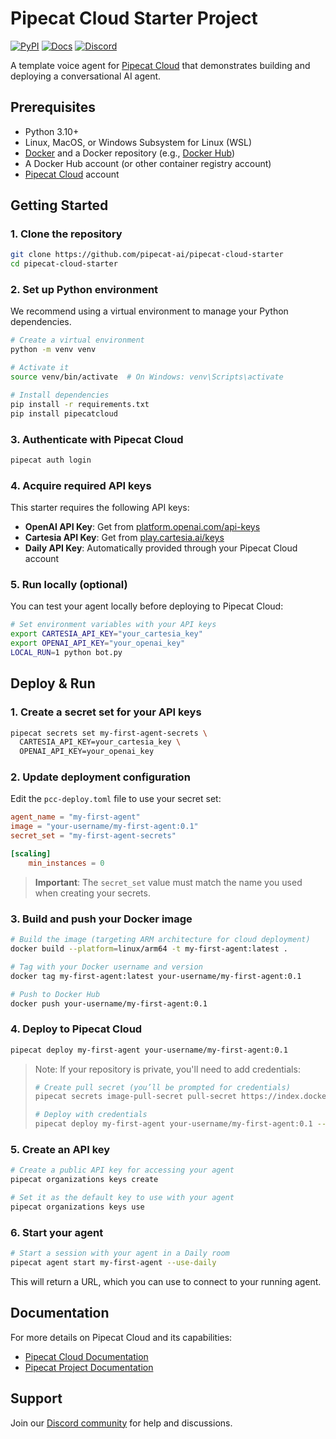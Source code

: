 # Pipecat Cloud Starter Project

[![PyPI](https://img.shields.io/pypi/v/pipecatcloud)](https://pypi.org/project/pipecatcloud) [![Docs](https://img.shields.io/badge/Documentation-blue)](https://docs.pipecat.daily.co) [![Discord](https://img.shields.io/discord/1217145424381743145)](https://discord.gg/dailyco)

A template voice agent for [Pipecat Cloud](https://www.daily.co/products/pipecat-cloud/) that demonstrates building and deploying a conversational AI agent.

## Prerequisites

- Python 3.10+
- Linux, MacOS, or Windows Subsystem for Linux (WSL)
- [Docker](https://www.docker.com) and a Docker repository (e.g., [Docker Hub](https://hub.docker.com))
- A Docker Hub account (or other container registry account)
- [Pipecat Cloud](https://pipecat.daily.co) account

## Getting Started

### 1. Clone the repository

```bash
git clone https://github.com/pipecat-ai/pipecat-cloud-starter
cd pipecat-cloud-starter
```

### 2. Set up Python environment

We recommend using a virtual environment to manage your Python dependencies.

```bash
# Create a virtual environment
python -m venv venv

# Activate it
source venv/bin/activate  # On Windows: venv\Scripts\activate

# Install dependencies
pip install -r requirements.txt
pip install pipecatcloud
```

### 3. Authenticate with Pipecat Cloud

```bash
pipecat auth login
```

### 4. Acquire required API keys

This starter requires the following API keys:

- **OpenAI API Key**: Get from [platform.openai.com/api-keys](https://platform.openai.com/api-keys)
- **Cartesia API Key**: Get from [play.cartesia.ai/keys](https://play.cartesia.ai/keys)
- **Daily API Key**: Automatically provided through your Pipecat Cloud account

### 5. Run locally (optional)

You can test your agent locally before deploying to Pipecat Cloud:

```bash
# Set environment variables with your API keys
export CARTESIA_API_KEY="your_cartesia_key"
export OPENAI_API_KEY="your_openai_key"
LOCAL_RUN=1 python bot.py
```

## Deploy & Run

### 1. Create a secret set for your API keys

```bash
pipecat secrets set my-first-agent-secrets \
  CARTESIA_API_KEY=your_cartesia_key \
  OPENAI_API_KEY=your_openai_key
```

### 2. Update deployment configuration

Edit the `pcc-deploy.toml` file to use your secret set:

```toml
agent_name = "my-first-agent"
image = "your-username/my-first-agent:0.1"
secret_set = "my-first-agent-secrets"

[scaling]
    min_instances = 0
```

> **Important**: The `secret_set` value must match the name you used when creating your secrets.

### 3. Build and push your Docker image

```bash
# Build the image (targeting ARM architecture for cloud deployment)
docker build --platform=linux/arm64 -t my-first-agent:latest .

# Tag with your Docker username and version
docker tag my-first-agent:latest your-username/my-first-agent:0.1

# Push to Docker Hub
docker push your-username/my-first-agent:0.1
```

### 4. Deploy to Pipecat Cloud

```bash
pipecat deploy my-first-agent your-username/my-first-agent:0.1
```

> Note: If your repository is private, you'll need to add credentials:
>
> ```bash
> # Create pull secret (you’ll be prompted for credentials)
> pipecat secrets image-pull-secret pull-secret https://index.docker.io/v1/
>
> # Deploy with credentials
> pipecat deploy my-first-agent your-username/my-first-agent:0.1 --credentials pull-secret
> ```

### 5. Create an API key

```bash
# Create a public API key for accessing your agent
pipecat organizations keys create

# Set it as the default key to use with your agent
pipecat organizations keys use
```

### 6. Start your agent

```bash
# Start a session with your agent in a Daily room
pipecat agent start my-first-agent --use-daily
```

This will return a URL, which you can use to connect to your running agent.

## Documentation

For more details on Pipecat Cloud and its capabilities:

- [Pipecat Cloud Documentation](https://docs.pipecat.daily.co)
- [Pipecat Project Documentation](https://docs.pipecat.ai)

## Support

Join our [Discord community](https://discord.gg/dailyco) for help and discussions.
